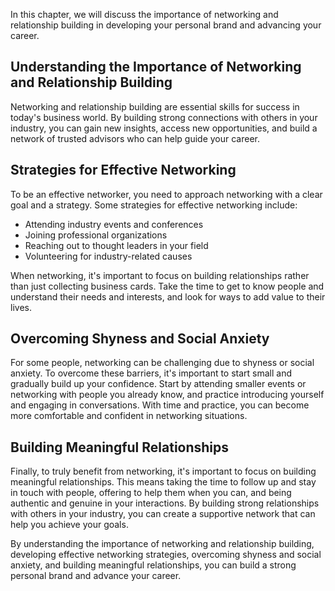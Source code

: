
In this chapter, we will discuss the importance of networking and relationship building in developing your personal brand and advancing your career.

Understanding the Importance of Networking and Relationship Building
--------------------------------------------------------------------

Networking and relationship building are essential skills for success in today's business world. By building strong connections with others in your industry, you can gain new insights, access new opportunities, and build a network of trusted advisors who can help guide your career.

Strategies for Effective Networking
-----------------------------------

To be an effective networker, you need to approach networking with a clear goal and a strategy. Some strategies for effective networking include:

* Attending industry events and conferences
* Joining professional organizations
* Reaching out to thought leaders in your field
* Volunteering for industry-related causes

When networking, it's important to focus on building relationships rather than just collecting business cards. Take the time to get to know people and understand their needs and interests, and look for ways to add value to their lives.

Overcoming Shyness and Social Anxiety
-------------------------------------

For some people, networking can be challenging due to shyness or social anxiety. To overcome these barriers, it's important to start small and gradually build up your confidence. Start by attending smaller events or networking with people you already know, and practice introducing yourself and engaging in conversations. With time and practice, you can become more comfortable and confident in networking situations.

Building Meaningful Relationships
---------------------------------

Finally, to truly benefit from networking, it's important to focus on building meaningful relationships. This means taking the time to follow up and stay in touch with people, offering to help them when you can, and being authentic and genuine in your interactions. By building strong relationships with others in your industry, you can create a supportive network that can help you achieve your goals.

By understanding the importance of networking and relationship building, developing effective networking strategies, overcoming shyness and social anxiety, and building meaningful relationships, you can build a strong personal brand and advance your career.
